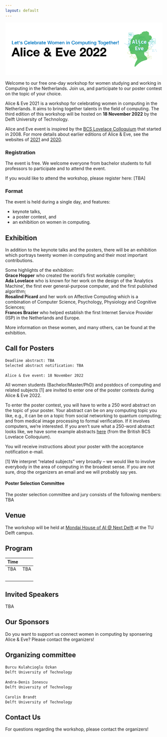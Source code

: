 ```yaml
---
layout: default
---
```


![Header Image, Alice and Eve 2022 at TU Delft](assets/header.png)


Welcome to our free one-day workshop for women studying and working in Computing in the Netherlands.
Join us, and participate to our poster contest on the topic of your choice.

Alice & Eve 2021 is a workshop for celebrating women in computing in the Netherlands.
It aims to bring together talents in the field of computing.
The third edition of this workshop will be hosted on **18 November 2022** by the Delft University of Technology.

Alice and Eve event is inspired by the [BCS Lovelace Colloquium](https://bcswomenlovelace.bcs.org/) that started in 2008.
For more details about earlier editions of Alice & Eve, see the websites of [2021](https://aliceandeve.cs.ru.nl/) and [2020](https://fmt.ewi.utwente.nl/events/aliceandeve2020/).

### Registration

The event is free. We welcome everyone from bachelor students to full professors to participate and to attend the event.

If you would like to attend the workshop, please register here: [TBA]

### Format
The event is held during a single day, and features:
- keynote talks,
- a poster contest, and
- an exhibition on women in computing.


## Exhibition

In addition to the keynote talks and the posters, there will be an exhibition which portrays twenty women in computing and their most important contributions.

Some highlights of the exhibition:  
**Grace Hopper** who created the world’s first workable compiler;  
**Ada Lovelace** who is known for her work on the design of the ‘Analytics Machine’, the first ever general-purpose computer, and the first published algorithm;  
**Rosalind Picard** and her work on Affective Computing which is a combination of Computer Science, Psychology, Physiology and Cognitive Sciences;  
**Frances Brazier** who helped establish the first Internet Service Provider (ISP) in the Netherlands and Europe.  

More information on these women, and many others, can be found at the exhibition.


## Call for Posters
    Deadline abstract: TBA
    Selected abstract notification: TBA

    Alice & Eve event: 18 November 2022

All women students (Bachelor/Master/PhD) and postdocs of computing and related subjects [1] are invited to enter one of the poster contests during Alice & Eve 2022.

To enter the poster contest, you will have to write a 250 word abstract on the topic of your poster.
Your abstract can be on any computing topic you like, e.g., it can be on a topic from social networking to quantum computing; and from medical image processing to formal verification. If it involves computers, we’re interested. If you aren’t sure what a 250-word abstract looks like, we have some example abstracts [here](https://bcswomenlovelace.bcs.org/?page_id=94) (from the British BCS Lovelace Colloquium).

You will receive instructions about your poster with the acceptance notification e-mail.

[1] We interpret “related subjects” very broadly – we would like to involve everybody in the area of computing in the broadest sense. If you are not sure, drop the organizers an email and we will probably say yes.


#### Poster Selection Committee

The poster selection committee and jury consists of the following members: TBA

## Venue

The workshop will be held at [Mondai House of AI @ Next Delft](https://mondai.tudelftcampus.nl/en/) at the TU Delft campus.

## Program

| Time |  |
|---|---|
| TBA | TBA |
|   |   |
|   |   |
|   |   |
|   |   |
|   |   |

<!-- 9.30 - 10.00 	Welcome coffee
10.00 - 10.15 	Opening remarks
10.15 - 10.45 	Post-quantum hash-based signatures
Christine van Vredendaal
10.45 - 11.15 	Coffee Break
11.15 - 11.45 	On gender, change, attention, imposter syndrome & technology
Jasmina Omic
11.45 - 12.15 	Bias in Information Retrieval
Emma Gerritse
12.15 - 12.45 	Opening of the exhibition
12.45 - 14.00 	Lunch and posters
14.00 - 14.30 	Exploiting Human-Factors In Software Maintenance And Evolution
Gemma Catolino
14.30 - 15.00 	Reflections on Research
Thorsten Holz
15.00 - 15.30 	Coffee Break
15.30 - 16.00 	Efficiency and agility: in secure hardware and in life!
Nele Mentens
16.00 - 16.15 	Prize for posters
16.15 - 17.00 	AI & Me: The Good, The Bad and The Ugly
Panel discussion chaired by Ahmad-Reza Sadeghi
Participants: Hanna Schraffenberger, Stjepan Picek, Begul Bilgin
17.00 	Drinks -->


## Invited Speakers

TBA

## Our Sponsors

Do you want to support us connect women in computing by sponsering Alice & Eve? Please contact the organizers!

## Organizing committee

    Burcu Kulahcioglu Ozkan
    Delft University of Technology

    Andra-Denis Ionescu
    Delft University of Technology

    Carolin Brandt
    Delft University of Technology

## Contact Us

For questions regarding the workshop, please contact the organizers!
